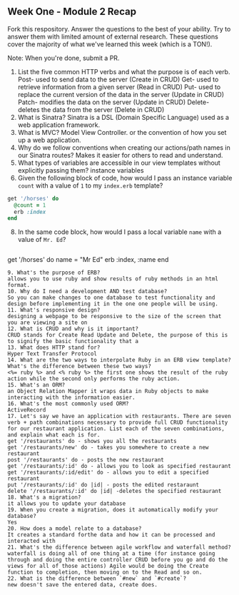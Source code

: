 ## Week One - Module 2 Recap

Fork this respository. Answer the questions to the best of your ability. Try to answer them with limited amount of external research. These questions cover the majority of what we've learned this week (which is a TON!). 

Note: When you're done, submit a PR. 

1. List the five common HTTP verbs and what the purpose is of each verb. 
  Post- used to send data to the server (Create in CRUD)
  Get- used to retrieve information from a given server (Read in CRUD)
  Put- used to replace the current version of the data in the server (Update in CRUD)
  Patch- modifies the data on the server (Update in CRUD) 
  Delete- deletes the data from the server (Delete in CRUD)
2. What is Sinatra? 
  Sinatra is a DSL (Domain Specific Language) used as a web application framework.
4. What is MVC?
  Model View Controller. or the convention of how you set up a web application.
5. Why do we follow conventions when creating our actions/path names in our Sinatra routes?
  Makes it easier for others to read and understand.
6. What types of variables are accessible in our view templates without explicitly passing them?
  instance variables
7. Given the following block of code, how would I pass an instance variable `count` with a value of `1` to my `index.erb` template?
  
  ```ruby
  get '/horses' do
    @count = 1
    erb :index
  end
  ```

8. In the same code block, how would I pass a local variable `name` with a value of `Mr. Ed`?
   ```ruby
  get '/horses' do
    name = "Mr Ed"
    erb :index, :name
  end
  ```
9. What's the purpose of ERB?
  allows you to use ruby and show results of ruby methods in an html format.
10. Why do I need a development AND test database?
  So you can make changes to one database to test functionality and design before implementing it in the one one people will be using.
11. What's responsive design?
  designing a webpage to be responsive to the size of the screen that you are viewing a site on
12. What is CRUD and why is it important?
  CRUD stands for Create Read Update and Delete, the purpose of this is to signify the basic functionality that a 
13. What does HTTP stand for? 
  Hyper Text Transfer Protocol
14. What are the two ways to interpolate Ruby in an ERB view template? What's the difference between these two ways?
  <%= ruby %> and <% ruby %> the first one shows the result of the ruby action while the second only performs the ruby action.
15. What's an ORM?
  an Object Relation Mapper it wraps data in Ruby objects to make interacting with the information easier.
16. What's the most commonly used ORM?
  ActiveRecord
17. Let's say we have an application with restaurants. There are seven verb + path combinations necessary to provide full CRUD functionality for our restaurant application. List each of the seven combinations, and explain what each is for.
 get '/restaurants' do - shows you all the restaurants
 get '/restaurants/new' do - takes you somewhere to create a new restaurant
 post '/restaurants' do - posts the new restaurant
 get '/restaurants/:id' do - allows you to look as specified restaurant
 get '/restaurants/:id/edit' do - allows you to edit a specified restaurant
 put '/restaurants/:id' do |id| - posts the edited restaraunt
 delete '/restaurants/:id' do |id| -deletes the specified restaurant
18. What's a migration? 
  it allows you to update your database
19. When you create a migration, does it automatically modify your database?
  Yes
20. How does a model relate to a database?
  It creates a standard forthe data and how it can be processed and interacted with
21. What's the difference between agile workflow and waterfall method?
  waterfall is doing all of one thing at a time (for instance going through and doing the entire controller CRUD before you go and do the views for all of those actions) Agile would be doing the Create function to completion, then moving on to the Read and so on.
22. What is the difference between `#new` and `#create`?
  new doesn't save the entered data, create does.
